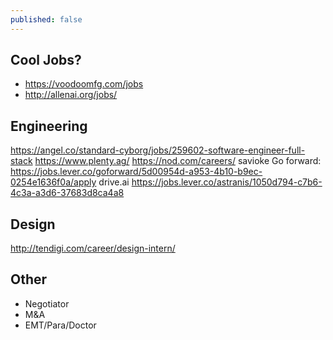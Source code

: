 ```yaml
---
published: false
---
```

## Cool Jobs?

- https://voodoomfg.com/jobs
- http://allenai.org/jobs/

## Engineering
https://angel.co/standard-cyborg/jobs/259602-software-engineer-full-stack
https://www.plenty.ag/
https://nod.com/careers/
savioke
Go forward: https://jobs.lever.co/goforward/5d00954d-a953-4b10-b9ec-0254e1636f0a/apply
drive.ai
https://jobs.lever.co/astranis/1050d794-c7b6-4c3a-a3d6-37683d8ca4a8


## Design
http://tendigi.com/career/design-intern/

## Other
- Negotiator
- M&A
- EMT/Para/Doctor
